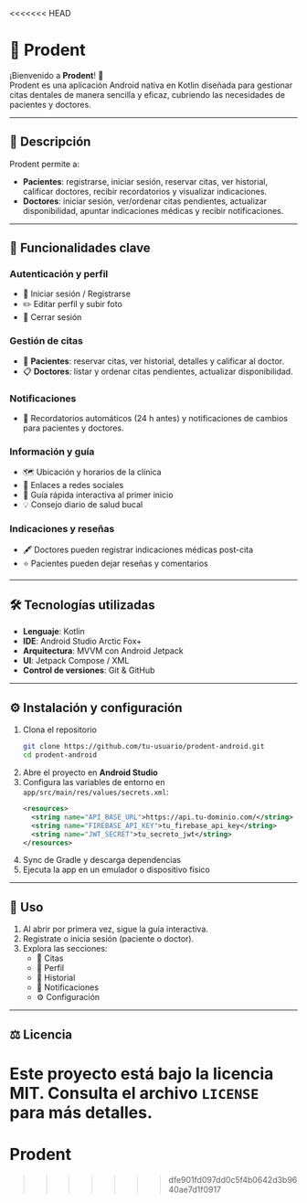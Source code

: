 <<<<<<< HEAD
# 🦷 Prodent

¡Bienvenido a **Prodent**! 🎉  
Prodent es una aplicación Android nativa en Kotlin diseñada para gestionar citas dentales de manera sencilla y eficaz, cubriendo las necesidades de pacientes y doctores.

---

## 📖 Descripción
Prodent permite a:
- **Pacientes**: registrarse, iniciar sesión, reservar citas, ver historial, calificar doctores, recibir recordatorios y visualizar indicaciones.  
- **Doctores**: iniciar sesión, ver/ordenar citas pendientes, actualizar disponibilidad, apuntar indicaciones médicas y recibir notificaciones.

---

## 🚀 Funcionalidades clave

### Autenticación y perfil
- 🔑 Iniciar sesión / Registrarse  
- ✏️ Editar perfil y subir foto  
- 🚪 Cerrar sesión  

### Gestión de citas
- 📅 **Pacientes**: reservar citas, ver historial, detalles y calificar al doctor.  
- 📋 **Doctores**: listar y ordenar citas pendientes, actualizar disponibilidad.  

### Notificaciones
- 🔔 Recordatorios automáticos (24 h antes) y notificaciones de cambios para pacientes y doctores.  

### Información y guía
- 🗺️ Ubicación y horarios de la clínica  
- 📲 Enlaces a redes sociales  
- 📝 Guía rápida interactiva al primer inicio  
- 💡 Consejo diario de salud bucal  

### Indicaciones y reseñas
- 🖋️ Doctores pueden registrar indicaciones médicas post-cita  
- ⭐ Pacientes pueden dejar reseñas y comentarios  

---

## 🛠️ Tecnologías utilizadas

- **Lenguaje**: Kotlin  
- **IDE**: Android Studio Arctic Fox+  
- **Arquitectura**: MVVM con Android Jetpack  
- **UI**: Jetpack Compose / XML  
- **Control de versiones**: Git & GitHub  

---

## ⚙️ Instalación y configuración

1. Clona el repositorio  
   ```bash
   git clone https://github.com/tu-usuario/prodent-android.git
   cd prodent-android
   ```
2. Abre el proyecto en **Android Studio**  
3. Configura las variables de entorno en `app/src/main/res/values/secrets.xml`:
   ```xml
   <resources>
     <string name="API_BASE_URL">https://api.tu-dominio.com/</string>
     <string name="FIREBASE_API_KEY">tu_firebase_api_key</string>
     <string name="JWT_SECRET">tu_secreto_jwt</string>
   </resources>
   ```
4. Sync de Gradle y descarga dependencias  
5. Ejecuta la app en un emulador o dispositivo físico

---

## 🚀 Uso

1. Al abrir por primera vez, sigue la guía interactiva.  
2. Regístrate o inicia sesión (paciente o doctor).  
3. Explora las secciones:
   - 📅 Citas  
   - 👤 Perfil  
   - 📝 Historial  
   - 🔔 Notificaciones  
   - ⚙️ Configuración  

---

## ⚖️ Licencia

Este proyecto está bajo la licencia MIT. Consulta el archivo `LICENSE` para más detalles.
=======
# Prodent
>>>>>>> dfe901fd097dd0c5f4b0642d3b9640ae7d1f0917
